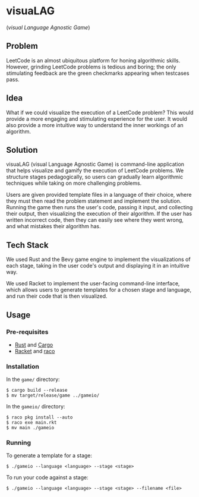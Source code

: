 # visuaLAG

(*visual Language Agnostic Game*)

## Problem

LeetCode is an almost ubiquitous platform for honing algorithmic
skills. However, grinding LeetCode problems is tedious and boring; the
only stimulating feedback are the green checkmarks appearing when
testcases pass.

## Idea

What if we could visualize the execution of a LeetCode problem? This
would provide a more engaging and stimulating experience for the
user. It would also provide a more intuitive way to understand the
inner workings of an algorithm.

## Solution

visuaLAG (visual Language Agnostic Game) is command-line application
that helps visualize and gamify the execution of LeetCode problems.
We structure stages pedagogically, so users can gradually learn
algorithmic techniques while taking on more challenging problems.

Users are given provided template files in a language of their choice,
where they must then read the problem statement and implement the
solution. Running the game then runs the user's code, passing it
input, and collecting their output, then visualizing the execution of
their algorithm. If the user has written incorrect code, then they can
easily see where they went wrong, and what mistakes their algorithm
has.

## Tech Stack

We used Rust and the Bevy game engine to implement the visualizations
of each stage, taking in the user code's output and displaying it in
an intuitive way.

We used Racket to implement the user-facing command-line interface,
which allows users to generate templates for a chosen stage and
language, and run their code that is then visualized.

## Usage

### Pre-requisites

- [Rust](https://www.rust-lang.org/tools/install) and
  [Cargo](https://doc.rust-lang.org/cargo/getting-started/installation.html)
- [Racket](https://racket-lang.org/download/) and
  [raco](https://docs.racket-lang.org/raco/)

### Installation

In the `game/` directory:

```shell
$ cargo build --release
$ mv target/release/game ../gameio/
```

In the `gameio/` directory:

```shell
$ raco pkg install --auto
$ raco exe main.rkt
$ mv main ./gameio
```

### Running

To generate a template for a stage:

```shell
$ ./gameio --language <language> --stage <stage>
```

To run your code against a stage:

```shell
$ ./gameio --language <language> --stage <stage> --filename <file>
```
